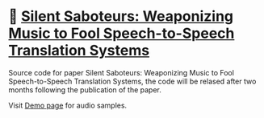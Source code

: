 # :rocket: [Silent Saboteurs: Weaponizing Music to Fool Speech-to-Speech Translation Systems](https://adv-s2st.github.io)

Source code for paper Silent Saboteurs: Weaponizing Music to Fool Speech-to-Speech Translation Systems, the code will be relased after two months following the publication of the paper.

Visit [Demo page](https://adv-s2st.github.io/samples.html) for audio samples.